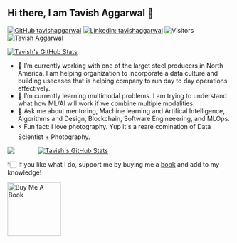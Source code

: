 ## Hi there, I am Tavish Aggarwal 👋

[![GitHub tavishaggarwal](https://img.shields.io/github/followers/tavishaggarwal?label=follow&style=social)](https://github.com/tavishaggarwal)
[![Linkedin: tavishaggarwal](https://img.shields.io/badge/Tavish%20Aggarwal-blue?style=flat-square&logo=Linkedin&logoColor=white&link=https://www.linkedin.com/in/tavishaggarwal/)](https://www.linkedin.com/in/tavishaggarwal/)
![Visitors](https://visitor-badge.glitch.me/badge?page_id=tavishaggarwal&left_color=gray&right_color=blue)
[![Tavish Aggarwal](https://img.shields.io/badge/website-tavishaggarwal-blue?style=flat&logo=appveyor&link=https://tavishaggarwal.com)](https://tavishaggarwal.com)

[![Tavish's GitHub Stats](https://github-readme-stats.vercel.app/api?username=tavishaggarwal&hide=issues&count_private=true&show_icons=true&theme=calm)]()

- 🔭 I’m currently working with one of the larget steel producers in North America. I am helping organization to incorporate a data culture and building usecases that is helping company to run day to day operations effectively.
- 🌱 I’m currently learning multimodal problems. I am trying to understand what how ML/AI will work if we combine multiple modalities.
- 💬 Ask me about mentoring, Machine learning and Artifical Intelligence, Algorithms and Design, Blockchain, Software Engineeering, and MLOps.
- ⚡ Fun fact: I love photography. Yup it's a reare comination of Data Scientist + Photography.

<img align="left" style="padding-right: 50px" src="https://github-readme-streak-stats.herokuapp.com/?user=tavishaggarwal&theme=tokyonight" />

[![Tavish's GitHub Stats](https://github-readme-stats.vercel.app/api/top-langs/?username=tavishaggarwal&theme=dracula&hide_langs_below=1)]()

👇🏻 If you like what I do, support me by buying me a [book](https://www.buymeacoffee.com/tavishaggarwal) and add to my knowledge! 

<a href="hhttps://www.buymeacoffee.com/tavishaggarwal" target="_blank"><img src="https://cdn.buymeacoffee.com/buttons/v2/default-white.png" alt="Buy Me A Book" width="120" ></a>

  
<!--
**tavishaggarwal/tavishaggarwal** is a ✨ _special_ ✨ repository because its `README.md` (this file) appears on your GitHub profile.

Here are some ideas to get you started:

- 🔭 I’m currently working on ...
- 🌱 I’m currently learning ...
- 👯 I’m looking to collaborate on ...
- 🤔 I’m looking for help with ...
- 💬 Ask me about ...
- 📫 How to reach me: ...
- 😄 Pronouns: ...
- ⚡ Fun fact: ...
-->
